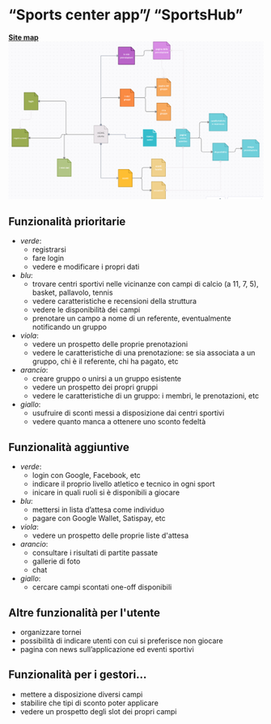 # “Sports center app”/ “SportsHub”
[__Site map__](https://app.creately.com/diagram/GaIQ1vdP28f/edit)  
![](site-map.png)

## Funzionalità prioritarie
- *verde*:
    - registrarsi
    - fare login
    - vedere e modificare i propri dati
- *blu*:
    - trovare centri sportivi nelle vicinanze con campi di calcio (a 11, 7, 5), basket, pallavolo, tennis
    - vedere caratteristiche e recensioni della struttura
    - vedere le disponibilità dei campi
    - prenotare un campo a nome di un referente, eventualmente notificando un gruppo
- *viola*:
    - vedere un prospetto delle proprie prenotazioni
    - vedere le caratteristiche di una prenotazione: se sia associata a un gruppo, chi è il referente, chi ha pagato, etc
- *arancio*:
    - creare gruppo o unirsi a un gruppo esistente
    - vedere un prospetto dei propri gruppi
    - vedere le caratteristiche di un gruppo: i membri, le prenotazioni, etc
- *giallo*:
    - usufruire di sconti messi a disposizione dai centri sportivi
    - vedere quanto manca a ottenere uno sconto fedeltà

## Funzionalità aggiuntive
- *verde*:
    - login con Google, Facebook, etc
    - indicare il proprio livello atletico e tecnico in ogni sport
    - inicare in quali ruoli si è disponibili a giocare
- *blu*:
    - mettersi in lista d’attesa come individuo
    - pagare con Google Wallet, Satispay, etc
- *viola*:
    - vedere un prospetto delle proprie liste d'attesa
- *arancio*:
    - consultare i risultati di partite passate
    - gallerie di foto
    - chat
- *giallo*:
    - cercare campi scontati one-off disponibili

## Altre funzionalità per l'utente
- organizzare tornei
- possibilità di indicare utenti con cui si preferisce non giocare
- pagina con news sull’applicazione ed eventi sportivi

## Funzionalità per i gestori...
- mettere a disposizione diversi campi
- stabilire che tipi di sconto poter applicare
- vedere un prospetto degli slot dei propri campi


